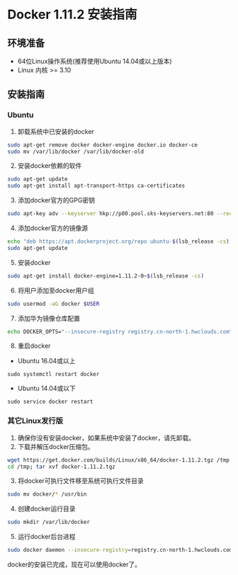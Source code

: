 # Docker 1.11.2 安装指南 

## 环境准备
* 64位Linux操作系统(推荐使用Ubuntu 14.04或以上版本)
* Linux 内核 >= 3.10

## 安装指南
### Ubuntu
1. 卸载系统中已安装的docker
  ```bash
  sudo apt-get remove docker docker-engine docker.io docker-ce
  sudo mv /var/lib/docker /var/lib/docker-old
  ```
2. 安装docker依赖的软件
  ```bash
  sudo apt-get update
  sudo apt-get install apt-transport-https ca-certificates
  ```
3. 添加docker官方的GPG密钥
  ```bash
  sudo apt-key adv --keyserver hkp://p80.pool.sks-keyservers.net:80 --recv-keys 58118E89F3A912897C070ADBF76221572C52609D
  ```
4. 添加docker官方的镜像源
  ```bash
  echo "deb https://apt.dockerproject.org/repo ubuntu-$(lsb_release -cs) main" | sudo tee /etc/apt/sources.list.d/docker.list
  sudo apt-get update
  ```
5. 安装docker
  ```bash
  sudo apt-get install docker-engine=1.11.2-0~$(lsb_release -cs)
  ```
6. 将用户添加至docker用户组
  ```bash
  sudo usermod -aG docker $USER
  ```
7. 添加华为镜像仓库配置
  ```bash
  echo DOCKER_OPTS="--insecure-registry registry.cn-north-1.hwclouds.com" | sudo tee -a /etc/default/docker 
  ```
8. 重启docker
  * Ubuntu 16.04或以上
  ```
  sudo systemctl restart docker
  ```
  * Ubuntu 14.04或以下
  ```
  sudo service docker restart
  ```

### 其它Linux发行版
1. 确保你没有安装docker，如果系统中安装了docker，请先卸载。
2. 下载并解压docker压缩包。
  ```bash
  wget https://get.docker.com/builds/Linux/x86_64/docker-1.11.2.tgz /tmp
  cd /tmp; tar xvf docker-1.11.2.tgz
  ```
3. 将docker可执行文件移至系统可执行文件目录
  ```bash
  sudo mv docker/* /usr/bin
  ```
4. 创建docker运行目录
  ```bash
  sudo mkdir /var/lib/docker
  ```
5. 运行docker后台进程
  ```bash
  sudo docker daemon --insecure-registry=registry.cn-north-1.hwclouds.com
  ```

docker的安装已完成，现在可以使用docker了。